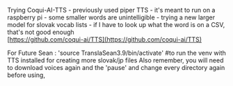 Trying Coqui-AI-TTS - previously used piper TTS - it's meant to run on a raspberry pi - some smaller words are unintelligible - trying a new larger model for slovak vocab lists -
if I have to look up what the word is on a CSV, that's not good enough </br>
[https://github.com/coqui-ai/TTS](https://github.com/coqui-ai/TTS)

For Future Sean : 'source TranslaSean3.9/bin/activate' #to run the venv with TTS installed for creating more slovak/jp files
    Also remember, you will need to download voices again and the 'pause' and change every directory again before using, 